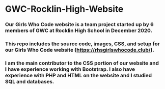 # GWC-Rocklin-High-Website
### Our Girls Who Code website is a team project started up by 6 members of GWC at Rocklin High School in December 2020.
### This repo includes the source code, images, CSS, and setup for our Girls Who Code website (https://rhsgirlswhocode.club/).
### I am the main contributor to the CSS portion of our website and I have experience working with Bootstrap. I also have experience with PHP and HTML on the website and I studied SQL and databases.
